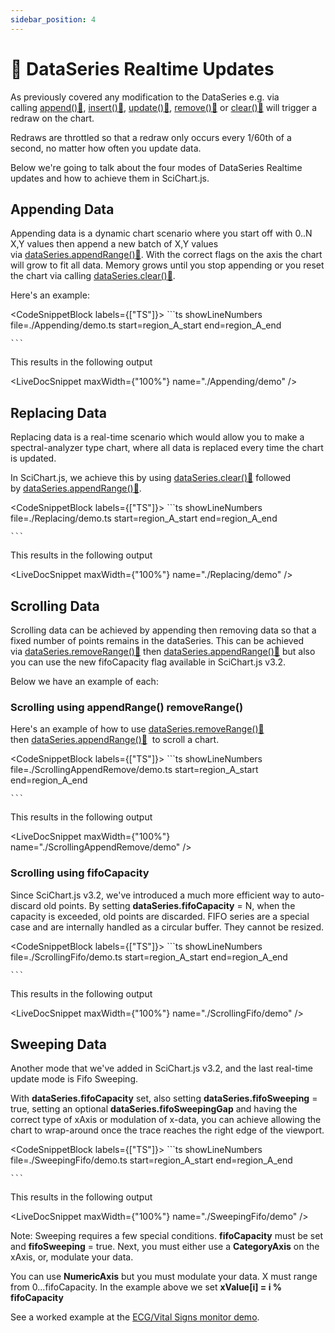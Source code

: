 ```yaml
---
sidebar_position: 4
---
```


# 🔄 DataSeries Realtime Updates

As previously covered any modification to the DataSeries e.g. via calling [append():blue_book:](https://www.scichart.com/documentation/js/current/typedoc/classes/xydataseries.html#append), [insert():blue_book:](https://www.scichart.com/documentation/js/current/typedoc/classes/xydataseries.html#insert), [update():blue_book:](https://www.scichart.com/documentation/js/current/typedoc/classes/xydataseries.html#update), [remove():blue_book:](https://www.scichart.com/documentation/js/current/typedoc/classes/xydataseries.html#removeat) or [clear():blue_book:](https://www.scichart.com/documentation/js/current/typedoc/classes/xydataseries.html#clear) will trigger a redraw on the chart.

Redraws are throttled so that a redraw only occurs every 1/60th of a second, no matter how often you update data.

Below we're going to talk about the four modes of DataSeries Realtime updates and how to achieve them in SciChart.js.

Appending Data
--------------

Appending data is a dynamic chart scenario where you start off with 0..N X,Y values then append a new batch of X,Y values via [dataSeries.appendRange():blue_book:](https://www.scichart.com/documentation/js/current/typedoc/classes/xydataseries.html#appendRange). With the correct flags on the axis the chart will grow to fit all data. Memory grows until you stop appending or you reset the chart via calling [dataSeries.clear():blue_book:](https://www.scichart.com/documentation/js/current/typedoc/classes/xydataseries.html#clear).

Here's an example:

<CodeSnippetBlock labels={["TS"]}>
    ```ts showLineNumbers file=./Appending/demo.ts start=region_A_start end=region_A_end

    ```

</CodeSnippetBlock>

This results in the following output

<LiveDocSnippet maxWidth={"100%"} name="./Appending/demo" />

Replacing Data
--------------

Replacing data is a real-time scenario which would allow you to make a spectral-analyzer type chart, where all data is replaced every time the chart is updated.

In SciChart.js, we achieve this by using [dataSeries.clear():blue_book:](https://www.scichart.com/documentation/js/current/typedoc/classes/xydataseries.html#clear) followed by [dataSeries.appendRange():blue_book:](https://www.scichart.com/documentation/js/current/typedoc/classes/xydataseries.html#appendRange).

<CodeSnippetBlock labels={["TS"]}>
    ```ts showLineNumbers file=./Replacing/demo.ts start=region_A_start end=region_A_end

    ```

</CodeSnippetBlock>

This results in the following output

<LiveDocSnippet maxWidth={"100%"} name="./Replacing/demo" />

Scrolling Data
--------------

Scrolling data can be achieved by appending then removing data so that a fixed number of points remains in the dataSeries. This can be achieved via [dataSeries.removeRange():blue_book:](https://www.scichart.com/documentation/js/current/typedoc/classes/xydataseries.html#removeRange) then [dataSeries.appendRange():blue_book:](https://www.scichart.com/documentation/js/current/typedoc/classes/xydataseries.html#appendRange) but also you can use the new fifoCapacity flag available in SciChart.js v3.2.

Below we have an example of each:

### Scrolling using appendRange() removeRange()

Here's an example of how to use [dataSeries.removeRange():blue_book:](https://www.scichart.com/documentation/js/current/typedoc/classes/xydataseries.html#removeRange) then [dataSeries.appendRange():blue_book:](https://www.scichart.com/documentation/js/current/typedoc/classes/xydataseries.html#appendRange)  to scroll a chart.

<CodeSnippetBlock labels={["TS"]}>
    ```ts showLineNumbers file=./ScrollingAppendRemove/demo.ts start=region_A_start end=region_A_end

    ```

</CodeSnippetBlock>

This results in the following output

<LiveDocSnippet maxWidth={"100%"} name="./ScrollingAppendRemove/demo" />

### Scrolling using fifoCapacity

Since SciChart.js v3.2, we've introduced a much more efficient way to auto-discard old points. By setting **dataSeries.fifoCapacity** = N, when the capacity is exceeded, old points are discarded. FIFO series are a special case and are internally handled as a circular buffer. They cannot be resized.

<CodeSnippetBlock labels={["TS"]}>
    ```ts showLineNumbers file=./ScrollingFifo/demo.ts start=region_A_start end=region_A_end

    ```

</CodeSnippetBlock>

This results in the following output

<LiveDocSnippet maxWidth={"100%"} name="./ScrollingFifo/demo" />

Sweeping Data
-------------

Another mode that we've added in SciChart.js v3.2, and the last real-time update mode is Fifo Sweeping.

With **dataSeries.fifoCapacity** set, also setting **dataSeries.fifoSweeping** = true, setting an optional **dataSeries.fifoSweepingGap** and having the correct type of xAxis or modulation of x-data, you can achieve allowing the chart to wrap-around once the trace reaches the right edge of the viewport.

<CodeSnippetBlock labels={["TS"]}>
    ```ts showLineNumbers file=./SweepingFifo/demo.ts start=region_A_start end=region_A_end

    ```

</CodeSnippetBlock>

This results in the following output

<LiveDocSnippet maxWidth={"100%"} name="./SweepingFifo/demo" />

Note: Sweeping requires a few special conditions. **fifoCapacity** must be set and **fifoSweeping** = true. Next, you must either use a **CategoryAxis** on the xAxis, or, modulate your data.

You can use **NumericAxis** but you must modulate your data. X must range from 0...fifoCapacity. In the example above we set **xValue\[i\] = i % fifoCapacity**

See a worked example at the [ECG/Vital Signs monitor demo](https://demo.scichart.com/javascript-vital-signs-ecg-medical-chart-example).
